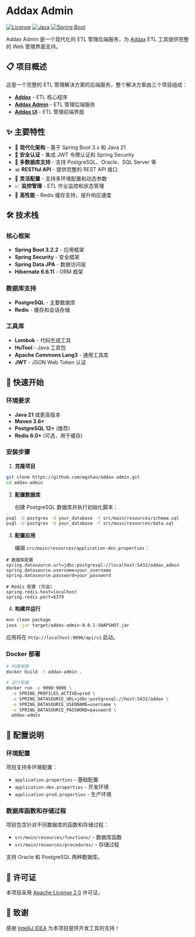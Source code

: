 # Addax Admin

[![License](https://img.shields.io/badge/License-Apache%202.0-blue.svg)](https://opensource.org/licenses/Apache-2.0)
[![Java](https://img.shields.io/badge/Java-21-orange.svg)](https://openjdk.java.net/)
[![Spring Boot](https://img.shields.io/badge/Spring%20Boot-3.2.2-green.svg)](https://spring.io/projects/spring-boot)

Addax Admin 是一个现代化的 ETL 管理后端服务，为 [Addax](https://github.com/wgzhao/addax) ETL 工具提供完整的 Web 管理界面支持。

## 📋 项目概述

这是一个完整的 ETL 管理解决方案的后端服务，整个解决方案由三个项目组成：

- **[Addax](https://github.com/wgzhao/addax)** - ETL 核心程序
- **[Addax Admin](https://github.com/wgzhao/addax-admin)** - ETL 管理后端服务
- **[Addax UI](https://github.com/wgzhao/addax-ui)** - ETL 管理前端界面

## ✨ 主要特性

- 🚀 **现代化架构** - 基于 Spring Boot 3.x 和 Java 21
- 🔐 **安全认证** - 集成 JWT 令牌认证和 Spring Security
- 💾 **多数据库支持** - 支持 PostgreSQL、Oracle、SQL Server 等
- 📊 **RESTful API** - 提供完整的 REST API 接口
- 🔧 **灵活配置** - 支持多环境配置和动态参数
- 📈 **监控管理** - ETL 作业监控和状态管理
- 🎯 **高性能** - Redis 缓存支持，提升响应速度

## 🛠 技术栈

### 核心框架
- **Spring Boot 3.2.2** - 应用框架
- **Spring Security** - 安全框架
- **Spring Data JPA** - 数据访问层
- **Hibernate 6.6.11** - ORM 框架

### 数据库支持
- **PostgreSQL** - 主要数据库
- **Redis** - 缓存和会话存储

### 工具库
- **Lombok** - 代码生成工具
- **HuTool** - Java 工具包
- **Apache Commons Lang3** - 通用工具库
- **JWT** - JSON Web Token 认证

## 🚀 快速开始

### 环境要求

- **Java 21** 或更高版本
- **Maven 3.6+**
- **PostgreSQL 12+** (推荐)
- **Redis 6.0+** (可选，用于缓存)

### 安装步骤

1. **克隆项目**
```bash
git clone https://github.com/wgzhao/addax-admin.git
cd addax-admin
```

2. **配置数据库**
   
   创建 PostgreSQL 数据库并执行初始化脚本：
```bash
psql -U postgres -d your_database -f src/main/resources/schema.sql
psql -U postgres -d your_database -f src/main/resources/data.sql
```

3. **配置应用**
   
   编辑 `src/main/resources/application-dev.properties`：
```properties
# 数据库配置
spring.datasource.url=jdbc:postgresql://localhost:5432/addax_admin
spring.datasource.username=your_username
spring.datasource.password=your_password

# Redis 配置 (可选)
spring.redis.host=localhost
spring.redis.port=6379
```

4. **构建并运行**
```bash
mvn clean package
java -jar target/addax-admin-0.0.1-SNAPSHOT.jar
```

应用将在 `http://localhost:9090/api/v1` 启动。

### Docker 部署

```bash
# 构建镜像
docker build -t addax-admin .

# 运行容器
docker run -p 9090:9090 \
  -e SPRING_PROFILES_ACTIVE=prod \
  -e SPRING_DATASOURCE_URL=jdbc:postgresql://host:5432/addax \
  -e SPRING_DATASOURCE_USERNAME=username \
  -e SPRING_DATASOURCE_PASSWORD=password \
  addax-admin
```

## 🔧 配置说明

### 环境配置

项目支持多环境配置：

- `application.properties` - 基础配置
- `application-dev.properties` - 开发环境
- `application-prod.properties` - 生产环境

### 数据库函数和存储过程

项目包含针对不同数据库的函数和存储过程：

- `src/main/resources/functions/` - 数据库函数
- `src/main/resources/procedures/` - 存储过程

支持 Oracle 和 PostgreSQL 两种数据库。

## 📝 许可证

本项目采用 [Apache License 2.0](LICENSE) 许可证。


## 🙏 致谢

感谢 [IntelliJ IDEA](https://jetbrains.com) 为本项目提供开发工具的支持！

